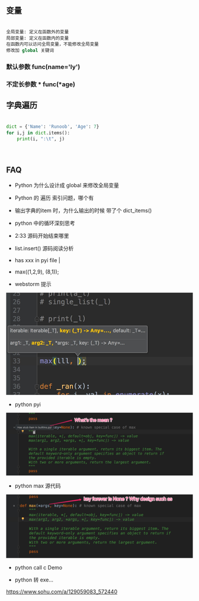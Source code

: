 

## 变量

```python

全局变量: 定义在函数外的变量
局部变量: 定义在函数内的变量
在函数内可以访问全局变量，不能修改全局变量
修改加 global 关键词 

```

### 默认参数 func(name='ly')

### 不定长参数  * func(*age) 



## 字典遍历

```python

dict = {'Name': 'Runoob', 'Age': 7}
for i,j in dict.items():
    print(i, ":\t", j)
    
 


```







## FAQ

- Python 为什么设计成 global 来修改全局变量

- Python 的 遍历 索引问题，哪个有

- 输出字典的item 时，为什么输出的时候 带了个 dict_items()

- python 中的循环深刻思考

- 2:33 源码开始结束哪里

- list.insert() 源码阅读分析

- has xxx in pyi file | 

- max((1,2,9), (8,1));

- webstorm 提示

![python_protp](../imgs/8/python_prompt.jpg)

- python pyi

![python_pyi](../imgs/8/pyi.jpg)

- python max 源代码

![python_pyi](../imgs/8/python_max.jpg)


- python call c Demo

- python 转 exe...

https://www.sohu.com/a/129059083_572440